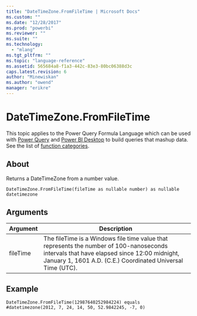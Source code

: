 ```yaml
---
title: "DateTimeZone.FromFileTime | Microsoft Docs"
ms.custom: ""
ms.date: "12/28/2017"
ms.prod: "powerbi"
ms.reviewer: ""
ms.suite: ""
ms.technology: 
  - "mlang"
ms.tgt_pltfrm: ""
ms.topic: "language-reference"
ms.assetid: 565684a8-f1a3-442c-83e3-80bc06388d3c
caps.latest.revision: 6
author: "Minewiskan"
ms.author: "owend"
manager: "erikre"
---
```

# DateTimeZone.FromFileTime
This topic applies to the Power Query Formula Language which can be used with [Power Query](https://support.office.com/article/Introduction-to-Microsoft-Power-Query-for-Excel-6E92E2F4-2079-4E1F-BAD5-89F6269CD605) and [Power BI Desktop](http://go.microsoft.com/fwlink/p/?LinkId=618607) to build queries that mashup data. See the list of [function categories](https://msdn.microsoft.com/en-us/library/mt211003.aspx).  
  
## About  
Returns a DateTimeZone from a number value.  
  
```  
DateTimeZone.FromFileTime(fileTime as nullable number) as nullable datetimezone  
```  
  
## Arguments  
  
|Argument|Description|  
|------------|---------------|  
|fileTime|The fileTime is a Windows file time value that represents the number of 100-nanoseconds intervals that have elapsed since 12:00 midnight, January 1, 1601 A.D. (C.E.) Coordinated Universal Time (UTC).|  
  
## <a name="__goback"></a>Example  
  
```  
DateTimeZone.FromFileTime(12987640252984224) equals #datetimezone(2012, 7, 24, 14, 50, 52.9842245, -7, 0)  
```  
